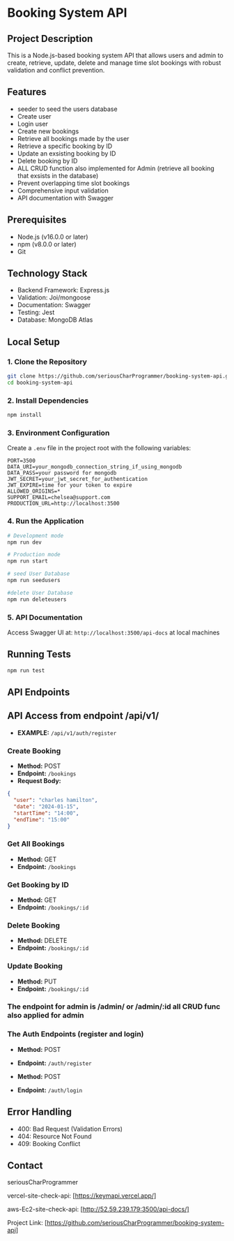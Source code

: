 # Booking System API

## Project Description

This is a Node.js-based booking system API that allows users and admin to create, retrieve, update, delete and manage time slot bookings with robust validation and conflict prevention.

## Features

- seeder to seed the users database
- Create user
- Login user
- Create new bookings
- Retrieve all bookings made by the user
- Retrieve a specific booking by ID
- Update an exsisting booking by ID
- Delete booking by ID
- ALL CRUD function also implemented for Admin (retrieve all booking that exsists in the database)
- Prevent overlapping time slot bookings
- Comprehensive input validation
- API documentation with Swagger

## Prerequisites

- Node.js (v16.0.0 or later)
- npm (v8.0.0 or later)
- Git

## Technology Stack

- Backend Framework: Express.js
- Validation: Joi/mongoose
- Documentation: Swagger
- Testing: Jest
- Database: MongoDB Atlas

## Local Setup

### 1. Clone the Repository

```bash
git clone https://github.com/seriousCharProgrammer/booking-system-api.git
cd booking-system-api
```

### 2. Install Dependencies

```bash
npm install
```

### 3. Environment Configuration

Create a `.env` file in the project root with the following variables:

```
PORT=3500
DATA_URI=your_mongodb_connection_string_if_using_mongodb
DATA_PASS=your password for mongodb
JWT_SECRET=your_jwt_secret_for_authentication
JWT_EXPIRE=time for your token to expire
ALLOWED_ORIGINS=*
SUPPORT_EMAIL=chelsea@support.com
PRODUCTION_URL=http://localhost:3500
```

### 4. Run the Application

```bash
# Development mode
npm run dev

# Production mode
npm run start

# seed User Database
npm run seedusers

#delete User Database
npm run deleteusers
```

### 5. API Documentation

Access Swagger UI at: `http://localhost:3500/api-docs` at local machines

## Running Tests

```bash
npm run test
```

## API Endpoints

## API Access from endpoint /api/v1/

- **EXAMPLE:** `/api/v1/auth/register`

### Create Booking

- **Method:** POST
- **Endpoint:** `/bookings`
- **Request Body:**

```json
{
  "user": "charles hamilton",
  "date": "2024-01-15",
  "startTime": "14:00",
  "endTime": "15:00"
}
```

### Get All Bookings

- **Method:** GET
- **Endpoint:** `/bookings`

### Get Booking by ID

- **Method:** GET
- **Endpoint:** `/bookings/:id`

### Delete Booking

- **Method:** DELETE
- **Endpoint:** `/bookings/:id`

### Update Booking

- **Method:** PUT
- **Endpoint:** `/bookings/:id`

### The endpoint for admin is /admin/ or /admin/:id all CRUD func also applied for admin

### The Auth Endpoints (register and login)

- **Method:** POST
- **Endpoint:** `/auth/register`

- **Method:** POST
- **Endpoint:** `/auth/login`

## Error Handling

- 400: Bad Request (Validation Errors)
- 404: Resource Not Found
- 409: Booking Conflict

## Contact

seriousCharProgrammer

vercel-site-check-api: [https://keymapi.vercel.app/]

aws-Ec2-site-check-api: [http://52.59.239.179:3500/api-docs/]

Project Link: [https://github.com/seriousCharProgrammer/booking-system-api]
